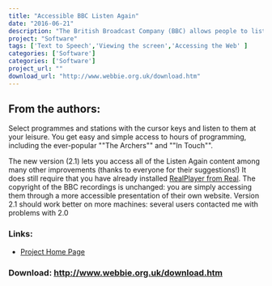 ```yaml
---
title: "Accessible BBC Listen Again"
date: "2016-06-21"
description: "The British Broadcast Company (BBC) allows people to listen to vast quantities of their radio output up to a week after it is first broadcast on one of their dozens of radio stations. This service, called Listen Again, relies on a web browser interface that might be difficult for some users, especially people with screen readers. Accessible BBC Listen Again allows you to access the BBC\'s Listen Again content through a truly accessible interface designed to work with any screen reader."
project: "Software"
tags: ['Text to Speech','Viewing the screen','Accessing the Web' ]
categories: ['Software']
categories: ['Software']
project_url: ""
download_url: "http://www.webbie.org.uk/download.htm"
---
```

From the authors:
-----------------

Select programmes and stations with the cursor keys and listen to them at your leisure. You get easy and simple access to hours of programming, including the ever-popular ""The Archers"" and ""In Touch"".

The new version (2.1) lets you access all of the Listen Again content among many other improvements (thanks to everyone for their suggestions!) It does still require that you have already installed <a bbc="" href="" of="" realplayer="" title="" version="">RealPlayer from Real</a>. The copyright of the BBC recordings is unchanged: you are simply accessing them through a more accessible presentation of their own website. Version 2.1 should work better on more machines: several users contacted me with problems with 2.0

### Links:
- <a href="http://www.webbie.org.uk/accessiblebbc/index.htm">Project Home Page</a>

### Download: http://www.webbie.org.uk/download.htm 
